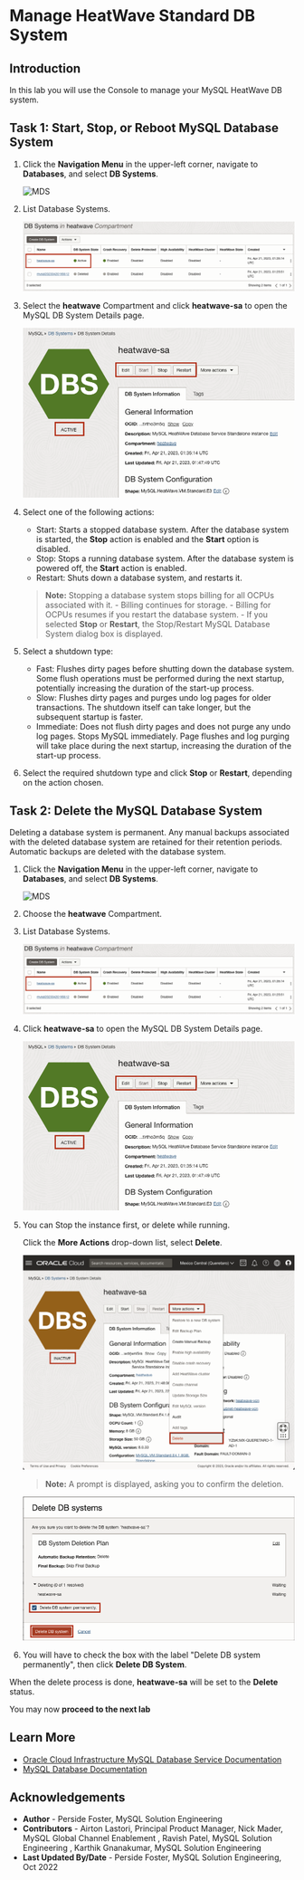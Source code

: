 # Manage HeatWave Standard DB System

## Introduction

In  this lab you will use the Console to manage your MySQL HeatWave DB system.

## Task 1: Start, Stop, or Reboot MySQL Database System

1. Click the **Navigation Menu** in the upper-left corner, navigate to **Databases**, and select **DB Systems**.

   ![MDS](https://oracle-livelabs.github.io/common/images/console/database-dbsys.png " ")

2. List Database Systems.

   ![MDS](./images/dbsystems-heatwave-list.png " DB Systems, heatwave compartment list ")

3. Select the **heatwave** Compartment and click **heatwave-sa** to open the MySQL DB System Details page.

    ![MDS](./images/heatwave-active-details.png " Active heatwave details ")

4. Select one of the following actions:

    - Start: Starts a stopped database system. After the database system is started, the **Stop** action is enabled and the **Start** option is disabled.
    - Stop: Stops a running database system. After the database system is powered off, the **Start** action is enabled.
    - Restart: Shuts down a database system, and restarts it.

     > **Note:**  Stopping a database system stops billing for all OCPUs associated with it.
       - Billing continues for storage.
       - Billing for OCPUs resumes if you restart the database system.
       - If you selected **Stop** or **Restart**, the Stop/Restart MySQL Database System dialog box is displayed.

5. Select a shutdown type:

     - Fast: Flushes dirty pages before shutting down the database system. Some flush operations must        be performed during the next startup, potentially increasing the duration of the start-up    process.
     - Slow: Flushes dirty pages and purges undo log pages for older transactions. The shutdown itself can take longer, but the subsequent startup is faster.
     - Immediate: Does not flush dirty pages and does not purge any undo log pages. Stops MySQL immediately. Page flushes and log purging will take place during the next startup, increasing the duration of the start-up process.

6. Select the required shutdown type and click **Stop** or **Restart**, depending on the action chosen.

## Task 2: Delete the MySQL Database System

Deleting a database system is permanent. Any manual backups associated with the deleted database system are retained for their retention periods. Automatic backups are deleted with the database system.

1. Click the **Navigation Menu** in the upper-left corner, navigate to **Databases**, and select **DB Systems**.

   ![MDS](https://oracle-livelabs.github.io/common/images/console/database-dbsys.png " ")

2. Choose the **heatwave** Compartment.

3. List Database Systems.

   ![MDS](./images/dbsystems-heatwave-list.png " DB Systems, heatwave compartment list ")


4. Click **heatwave-sa** to open the MySQL DB System Details page.

    ![MDS](./images/heatwave-active-details.png " Active heatwave details ")


5. You can Stop the instance first, or delete while running.
   
   Click the **More Actions** drop-down list, select **Delete**.

    ![MDS](./images/heatwave-inactive-dropdown-actions.png " Inactive heatwave dropdown actions menu ")

    > **Note:** A prompt is displayed, asking you to confirm the deletion.

    ![MDS](./images/delete-heatwave-system.png " DB system heatwave deletion prompt menu ")

6. You will have to check the box with the label "Delete DB system permanently", then click **Delete DB System**.

When the delete process is done, **heatwave-sa** will be set to the **Delete** status.

You may now **proceed to the next lab**

## Learn More

-  [Oracle Cloud Infrastructure MySQL Database Service Documentation ](https://docs.cloud.oracle.com/en-us/iaas/mysql-database)
- [MySQL Database Documentation](https://www.mysql.com)

## Acknowledgements

- **Author** - Perside Foster, MySQL Solution Engineering
- **Contributors** - Airton Lastori, Principal Product Manager, Nick Mader, MySQL Global Channel Enablement , Ravish Patel, MySQL Solution Engineering , Karthik Gnanakumar, MySQL Solution Engineering 
- **Last Updated By/Date** - Perside Foster, MySQL Solution Engineering, Oct 2022